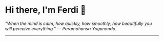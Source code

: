 <h1>Hi there, I'm Ferdi 👋</h1>

<p><em>
  "When the mind is calm, how quickly, how smoothly, how beautifully you will perceive everything." — Paramahansa Yogananda
</em></p>

---
